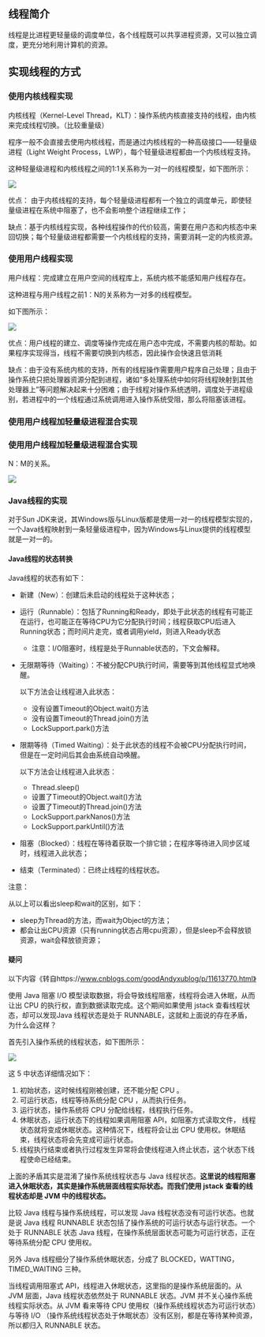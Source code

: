 ## 线程简介

线程是比进程更轻量级的调度单位，各个线程既可以共享进程资源，又可以独立调度，更充分地利用计算机的资源。

## 实现线程的方式

### 使用内核线程实现

内核线程（Kernel-Level Thread，KLT）：操作系统内核直接支持的线程，由内核来完成线程切换。（比较重量级）

程序一般不会直接去使用内核线程，而是通过内核线程的一种高级接口——轻量级进程（Light Weight Process，LWP），每个轻量级进程都由一个内核线程支持。

这种轻量级进程和内核线程之间的1:1关系称为一对一的线程模型，如下图所示：

![](/media/hpsyche/_dde_data/note/jvm/pict/线程之1:1.JPG)

优点： 由于内核线程的支持，每个轻量级进程都有一个独立的调度单元，即使轻量级进程在系统中阻塞了，也不会影响整个进程继续工作；

缺点：基于内核线程实现，各种线程操作的代价较高，需要在用户态和内核态中来回切换；每个轻量级进程都需要一个内核线程的支持，需要消耗一定的内核资源。

### 使用用户线程实现

用户线程：完成建立在用户空间的线程库上，系统内核不能感知用户线程存在。

这种进程与用户线程之前1：N的关系称为一对多的线程模型。

如下图所示：

![](/media/hpsyche/_dde_data/note/jvm/pict/线程之1:N.JPG)

优点：用户线程的建立、调度等操作完成在用户态中完成，不需要内核的帮助。如果程序实现得当，线程不需要切换到内核态，因此操作会快速且低消耗

缺点：由于没有系统内核的支持，所有的线程操作需要用户程序自己处理；且由于操作系统只把处理器资源分配到进程，诸如“多处理系统中如何将线程映射到其他处理器上”等问题解决起来十分困难；由于线程对操作系统透明，调度处于进程级别，若进程中的一个线程通过系统调用进入操作系统受阻，那么将阻塞该进程。

### 使用用户线程加轻量级进程混合实现

### 使用用户线程加轻量级进程混合实现

N：M的关系。

![](/media/hpsyche/_dde_data/note/jvm/pict/线程之N:M.JPG)

### Java线程的实现

对于Sun JDK来说，其Windows版与Linux版都是使用一对一的线程模型实现的，一个Java线程映射到一条轻量级进程中，因为Windows与Linux提供的线程模型就是一对一的。

#### Java线程的状态转换

Java线程的状态有如下：

* 新建（New）：创建后未启动的线程处于这种状态；

* 运行（Runnable）：包括了Running和Ready，即处于此状态的线程有可能正在运行，也可能正在等待CPU为它分配执行时间；线程获取CPU后进入Running状态；而时间片走完，或者调用yield，则进入Ready状态

  * 注意：I/O阻塞时，线程是处于Runnable状态的，下文会解释。

* 无限期等待（Waiting）：不被分配CPU执行时间，需要等到其他线程显式地唤醒。

  以下方法会让线程进入此状态：

  * 没有设置Timeout的Object.wait()方法
  * 没有设置Timeout的Thread.join()方法
  * LockSupport.park()方法

* 限期等待（Timed Waiting）：处于此状态的线程不会被CPU分配执行时间，但是在一定时间后其会由系统自动唤醒。

  以下方法会让线程进入此状态：

  * Thread.sleep()
  * 设置了Timeout的Object.wait()方法
  * 设置了Timeout的Thread.join()方法
  * LockSupport.parkNanos()方法
  * LockSupport.parkUntil()方法

* 阻塞（Blocked）：线程在等待着获取一个排它锁；在程序等待进入同步区域时，线程进入此状态；

* 结束（Terminated）：已终止线程的线程状态。

注意：

从以上可以看出sleep和wait的区别，如下：

* sleep为Thread的方法，而wait为Object的方法；
* 都会让出CPU资源（只有running状态占用cpu资源），但是sleep不会释放锁资源，wait会释放锁资源；

#### 疑问

以下内容《转自https://www.cnblogs.com/goodAndyxublog/p/11613770.html》

使用 Java 阻塞 I/O 模型读取数据，将会导致线程阻塞，线程将会进入休眠，从而让出 CPU 的执行权，直到数据读取完成。这个期间如果使用 jstack 查看线程状态，却可以发现Java 线程状态是处于 RUNNABLE，这就和上面说的存在矛盾，为什么会这样？

首先引入操作系统的线程状态，如下图所示：

![](/media/hpsyche/_dde_data/note/jvm/pict/操作系统线程状态.png)

这 5 中状态详细情况如下：

1. 初始状态，这时候线程刚被创建，还不能分配 CPU 。
2. 可运行状态，线程等待系统分配 CPU ，从而执行任务。
3. 运行状态，操作系统将 CPU 分配给线程，线程执行任务。
4. 休眠状态，运行状态下的线程如果调用阻塞 API，如阻塞方式读取文件， 线程状态就将变成休眠状态。这种情况下，线程将会让出 CPU 使用权。休眠结束，线程状态将会先变成可运行状态。
5. 线程执行结束或者执行过程发生异常将会使线程进入终止状态，这个状态下线程使命已经结束。

上面的矛盾其实是混淆了操作系统线程状态与 Java 线程状态。**这里说的线程阻塞进入休眠状态，其实是操作系统层面线程实际状态。而我们使用 jstack 查看的线程状态却是 JVM 中的线程状态。**

比较 Java 线程与操作系统线程，可以发现 Java 线程状态没有可运行状态。也就是说 Java 线程 RUNNABLE 状态包括了操作系统的可运行状态与运行状态。一个处于  RUNNABLE 状态 Java 线程，在操作系统层面状态可能为可运行状态，正在等待系统分配 CPU 使用权。

另外 Java 线程细分了操作系统休眠状态，分成了 BLOCKED，WATTING，TIMED_WAITING 三种。

当线程调用阻塞式 API，线程进入休眠状态，这里指的是操作系统层面的。从 JVM 层面，Java 线程状态依然处于 RUNNABLE 状态。JVM 并不关心操作系统线程实际状态。从 JVM 看来等待 CPU 使用权（操作系统线程状态为可运行状态）与等待 I/O （操作系统线程状态处于休眠状态）没有区别，都是在等待某种资源，所以都归入 RUNNABLE 状态。

